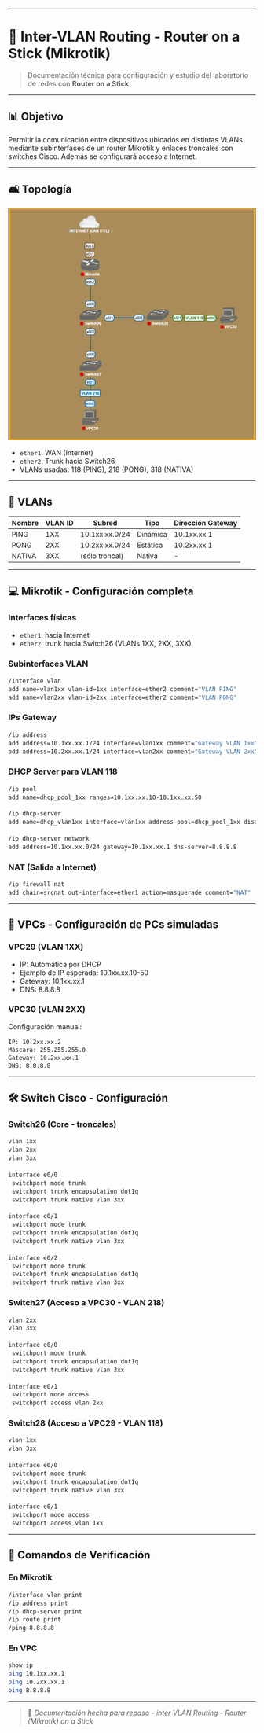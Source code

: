 
---

# 📜 Inter-VLAN Routing - Router on a Stick (Mikrotik)

> Documentación técnica para configuración y estudio del laboratorio de redes con **Router on a Stick**.

---

## 📊 Objetivo
Permitir la comunicación entre dispositivos ubicados en distintas VLANs mediante subinterfaces de un router Mikrotik y enlaces troncales con switches Cisco. Además se configurará acceso a Internet.

---

## 🛋 Topología

![Inter VLAN](Imagenes/6-Repaso%20-%20Inter%20VLAN%20Routing%20-%20Router%20on%20a%20Stick/Repaso%20-%20Inter%20VLAN%20Routing%20-%20Router%20on%20a%20Stick.png)
- `ether1`: WAN (Internet)
- `ether2`: Trunk hacia Switch26
- VLANs usadas: 118 (PING), 218 (PONG), 318 (NATIVA)

---

## 📃 VLANs 

| Nombre | VLAN ID | Subred         | Tipo     | Dirección Gateway |
| ------ | ------- | -------------- | -------- | ----------------- |
| PING   | 1XX     | 10.1xx.xx.0/24 | Dinámica | 10.1xx.xx.1       |
| PONG   | 2XX     | 10.2xx.xx.0/24 | Estática | 10.2xx.xx.1       |
| NATIVA | 3XX     | (sólo troncal) | Nativa   | -                 |

---

## 💻 Mikrotik - Configuración completa

### Interfaces físicas
- `ether1`: hacia Internet
- `ether2`: trunk hacia Switch26 (VLANs 1XX, 2XX, 3XX)

### Subinterfaces VLAN
```bash
/interface vlan
add name=vlan1xx vlan-id=1xx interface=ether2 comment="VLAN PING"
add name=vlan2xx vlan-id=2xx interface=ether2 comment="VLAN PONG"
```

### IPs Gateway
```bash
/ip address
add address=10.1xx.xx.1/24 interface=vlan1xx comment="Gateway VLAN 1xx"
add address=10.2xx.xx.1/24 interface=vlan2xx comment="Gateway VLAN 2xx"
```

### DHCP Server para VLAN 118
```bash
/ip pool
add name=dhcp_pool_1xx ranges=10.1xx.xx.10-10.1xx.xx.50

/ip dhcp-server
add name=dhcp_vlan1xx interface=vlan1xx address-pool=dhcp_pool_1xx disabled=no

/ip dhcp-server network
add address=10.1xx.xx.0/24 gateway=10.1xx.xx.1 dns-server=8.8.8.8
```

### NAT (Salida a Internet)
```bash
/ip firewall nat
add chain=srcnat out-interface=ether1 action=masquerade comment="NAT"
```

---

## 🚗 VPCs - Configuración de PCs simuladas

### VPC29 (VLAN 1XX)
- IP: Automática por DHCP
- Ejemplo de IP esperada: 10.1xx.xx.10-50
- Gateway: 10.1xx.xx.1
- DNS: 8.8.8.8

### VPC30 (VLAN 2XX)
Configuración manual:
```text
IP: 10.2xx.xx.2
Máscara: 255.255.255.0
Gateway: 10.2xx.xx.1
DNS: 8.8.8.8
```

---

## 🛠️ Switch Cisco - Configuración

### Switch26 (Core - troncales)
```bash
vlan 1xx
vlan 2xx
vlan 3xx

interface e0/0
 switchport mode trunk
 switchport trunk encapsulation dot1q
 switchport trunk native vlan 3xx

interface e0/1
 switchport mode trunk
 switchport trunk encapsulation dot1q
 switchport trunk native vlan 3xx

interface e0/2
 switchport mode trunk
 switchport trunk encapsulation dot1q
 switchport trunk native vlan 3xx
```

### Switch27 (Acceso a VPC30 - VLAN 218)
```bash
vlan 2xx
vlan 3xx

interface e0/0
 switchport mode trunk
 switchport trunk encapsulation dot1q
 switchport trunk native vlan 3xx

interface e0/1
 switchport mode access
 switchport access vlan 2xx
```

### Switch28 (Acceso a VPC29 - VLAN 118)
```bash
vlan 1xx
vlan 3xx

interface e0/0
 switchport mode trunk
 switchport trunk encapsulation dot1q
 switchport trunk native vlan 3xx

interface e0/1
 switchport mode access
 switchport access vlan 1xx
```

---

## 🔎 Comandos de Verificación

### En Mikrotik
```bash
/interface vlan print
/ip address print
/ip dhcp-server print
/ip route print
/ping 8.8.8.8
```

### En VPC
```bash
show ip
ping 10.1xx.xx.1
ping 10.2xx.xx.1
ping 8.8.8.8
```


---

> 📖 *Documentación hecha para repaso - inter VLAN Routing - Router (Mikrotik) on a Stick*
